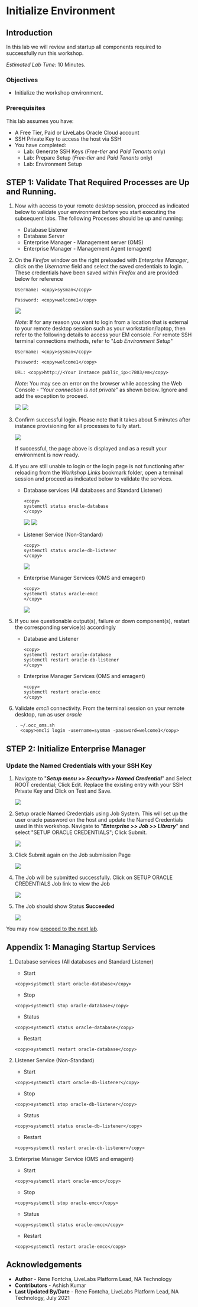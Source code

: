 # Initialize Environment

## Introduction

In this lab we will review and startup all components required to successfully run this workshop.

*Estimated Lab Time:* 10 Minutes.

### Objectives
- Initialize the workshop environment.

### Prerequisites
This lab assumes you have:
- A Free Tier, Paid or LiveLabs Oracle Cloud account
- SSH Private Key to access the host via SSH
- You have completed:
    - Lab: Generate SSH Keys (*Free-tier* and *Paid Tenants* only)
    - Lab: Prepare Setup (*Free-tier* and *Paid Tenants* only)
    - Lab: Environment Setup

## **STEP 1:** Validate That Required Processes are Up and Running.
1. Now with access to your remote desktop session, proceed as indicated below to validate your environment before you start executing the subsequent labs. The following Processes should be up and running:

    - Database Listener
    - Database Server
    - Enterprise Manager - Management server (OMS)
    - Enterprise Manager - Management Agent (emagent)

2. On the *Firefox* window on the right preloaded with *Enterprise Manager*, click on the *Username* field and select the saved credentials to login. These credentials have been saved within *Firefox* and are provided below for reference

    ```
    Username: <copy>sysman</copy>
    ```

    ```
    Password: <copy>welcome1</copy>
    ```

    ![](images/em-login.png " ")

    *Note:* If for any reason you want to login from a location that is external to your remote desktop session such as your workstation/laptop, then refer to the following details to access your EM console. For remote SSH terminal connections methods, refer to "*Lab Environment Setup*"

    ```
    Username: <copy>sysman</copy>
    ```

    ```
    Password: <copy>welcome1</copy>
    ```

    ```
    URL: <copy>http://<Your Instance public_ip>:7803/em</copy>
    ```

    *Note*: You may see an error on the browser while accessing the Web Console - “*Your connection is not private*” as shown below. Ignore and add the exception to proceed.

    ![](images/login-em-external-1.png " ")
    ![](images/login-em-external-2.png " ")


3. Confirm successful login. Please note that it takes about 5 minutes after instance provisioning for all processes to fully start.

    ![](images/em-landing.png " ")

    If successful, the page above is displayed and as a result your environment is now ready.  

4. If you are still unable to login or the login page is not functioning after reloading from the *Workshop Links* bookmark folder, open a terminal session and proceed as indicated below to validate the services.

    - Database services (All databases and Standard Listener)
        ```
        <copy>
        systemctl status oracle-database
        </copy>
        ```

        ![](images/db-service-status.png " ")
        ![](images/db-service-status2.png " ")

    - Listener Service (Non-Standard)
        ```
        <copy>
        systemctl status oracle-db-listener
        </copy>
        ```
        ![](images/listener-service-status.png " ")

    - Enterprise Manager Services (OMS and emagent)
        ```
        <copy>
        systemctl status oracle-emcc
        </copy>
        ```

        ![](images/em-service-status.png " ")

5. If you see questionable output(s), failure or down component(s), restart the corresponding service(s) accordingly

    - Database and Listener
        ```
        <copy>
        systemctl restart oracle-database
        systemctl restart oracle-db-listener
        </copy>
        ```

    - Enterprise Manager Services (OMS and emagent)

        ```
        <copy>
        systemctl restart oracle-emcc
        </copy>
        ```
6. Validate *emcli* connectivity. From the terminal session on your remote desktop, run as user *oracle*

    ```
    . ~/.occ_oms.sh
      <copy>emcli login -username=sysman -password=welcome1</copy>
    ```

## **STEP 2:** Initialize Enterprise Manager
### Update the Named Credentials with your SSH Key

1. Navigate to "***Setup menu >> Security>> Named Credential***" and Select ROOT credential; Click Edit. Replace the existing entry with your SSH Private Key and Click on Test and Save.

    ![](images/update_ssh_creds.jpg " ")

2. Setup oracle Named Credentials using Job System. This will set up the user oracle password on the host and update the Named Credentials used in this workshop.
Navigate to "***Enterprise >> Job >> Library***" and select "SETUP ORACLE CREDENTIALS"; Click Submit.

    ![](images/named_creds_job.jpg " ")

3. Click Submit again on the Job submission Page

    ![](images/named_creds_job_submit.jpg " ")

4. The Job will be submitted successfully. Click on SETUP ORACLE CREDENTIALS Job link to view the Job

    ![](images/submitted.jpg " ")

5. The Job should show Status **Succeeded**

    ![](images/named_creds_job_succeeded.jpg " ")

You may now [proceed to the next lab](#next).

## Appendix 1: Managing Startup Services

1. Database services (All databases and Standard Listener)

    - Start

    ```
    <copy>systemctl start oracle-database</copy>
    ```
    - Stop

    ```
    <copy>systemctl stop oracle-database</copy>
    ```

    - Status

    ```
    <copy>systemctl status oracle-database</copy>
    ```

    - Restart

    ```
    <copy>systemctl restart oracle-database</copy>
    ```
2. Listener Service (Non-Standard)

    - Start

    ```
    <copy>systemctl start oracle-db-listener</copy>
    ```

    - Stop

    ```
    <copy>systemctl stop oracle-db-listener</copy>
    ```

    - Status

    ```
    <copy>systemctl status oracle-db-listener</copy>
    ```

    - Restart

    ```
    <copy>systemctl restart oracle-db-listener</copy>
    ```
3. Enterprise Manager Service (OMS and emagent)

    - Start

    ```
    <copy>systemctl start oracle-emcc</copy>
    ```

    - Stop

    ```
    <copy>systemctl stop oracle-emcc</copy>
    ```

    - Status

    ```
    <copy>systemctl status oracle-emcc</copy>
    ```

    - Restart

    ```
    <copy>systemctl restart oracle-emcc</copy>
    ```

## Acknowledgements
  - **Author** - Rene Fontcha, LiveLabs Platform Lead, NA Technology
  - **Contributors** - Ashish Kumar
  - **Last Updated By/Date** - Rene Fontcha, LiveLabs Platform Lead, NA Technology, July 2021
